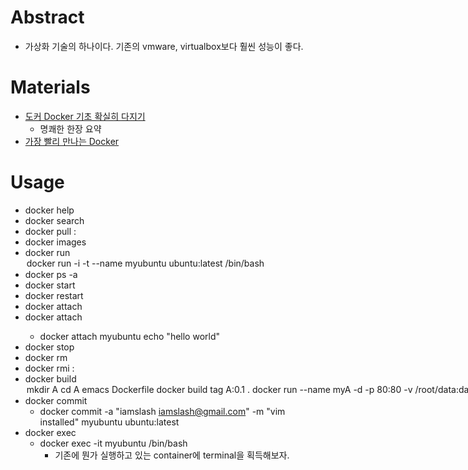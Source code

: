 # Abstract

- 가상화 기술의 하나이다. 기존의 vmware, virtualbox보다 훨씬 성능이 좋다.

# Materials

- [도커 Docker 기초 확실히 다지기](https://futurecreator.github.io/2018/11/16/docker-container-basics/index.html)
  - 명쾌한 한장 요약
- [가장 빨리 만나는 Docker](http://pyrasis.com/docker.html)

# Usage

- docker help
- docker search <image-name>
- docker pull <image-name>:<tag>
- docker images
- docker run <option> <execution-filename>
  - docker run -i -t --name myubuntu ubuntu:latest /bin/bash
- docker ps -a
- docker start <container-name>
- docker restart <container-name>
- docker attach <container-name>
- docker attach <container-name> <command> <argument>
  - docker attach myubuntu echo "hello world"
- docker stop <container-name>
- docker rm <container-name>
- docker rmi <image-name>:<tab>
- docker build <option> <build-path>
  - mkdir A
  - cd A
  - emacs Dockerfile
  - docker build tag A:0.1 .
  - docker run --name myA -d -p 80:80 -v /root/data:data A:0.1
- docker commit
  - docker commit -a "iamslash <iamslash@gmail.com>" -m "vim installed" myubuntu ubuntu:latest
- docker exec
  - docker exec -it myubuntu /bin/bash
    - 기존에 뭔가 실행하고 있는 container에 terminal을 획득해보자.
